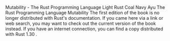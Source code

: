 Mutability - The Rust Programming Language
Light
Rust
Coal
Navy
Ayu
The Rust Programming Language
Mutability
The first edition of the book is no longer distributed with Rust's documentation.
If you came here via a link or web search, you may want to check out
the current
version of the book
instead.
If you have an internet connection, you can
find a copy distributed with
Rust
1.30
.